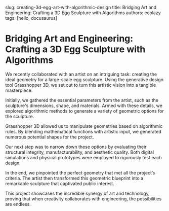 slug: creating-3d-egg-art-with-algorithmic-design
title: Bridging Art and Engineering: Crafting a 3D Egg Sculpture with Algorithms
authors: ecolazy
tags: [hello, docusaurus]

# Bridging Art and Engineering: Crafting a 3D Egg Sculpture with Algorithms
We recently collaborated with an artist on an intriguing task: creating the ideal geometry for a large-scale egg sculpture. Using the generative design tool Grasshopper 3D, we set out to turn this artistic vision into a tangible masterpiece.

Initially, we gathered the essential parameters from the artist, such as the sculpture's dimensions, shape, and materials. Armed with these details, we explored algorithmic methods to generate a variety of geometric options for the sculpture.

Grasshopper 3D allowed us to manipulate geometries based on algorithmic rules. By blending mathematical functions with artistic input, we generated numerous potential shapes for the project.

Our next step was to narrow down these options by evaluating their structural integrity, manufacturability, and aesthetic quality. Both digital simulations and physical prototypes were employed to rigorously test each design.

In the end, we pinpointed the perfect geometry that met all the project’s criteria. The artist then transformed this geometric blueprint into a remarkable sculpture that captivated public interest.

This project showcases the incredible synergy of art and technology, proving that when creativity collaborates with engineering, the possibilities are endless.